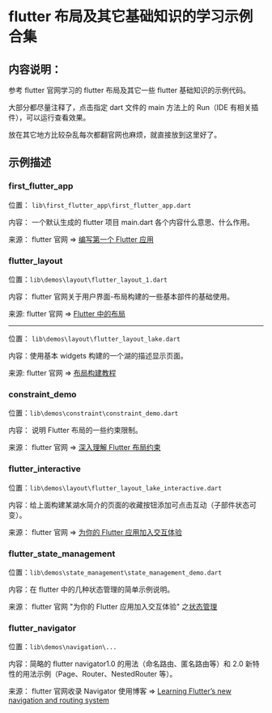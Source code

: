 # flutter 布局及其它基础知识的学习示例合集

## 内容说明：

参考 flutter 官网学习的 flutter 布局及其它一些 flutter 基础知识的示例代码。

大部分都尽量注释了，点击指定 dart 文件的 main 方法上的 Run（IDE 有相关插件），可以运行查看效果。

放在其它地方比较杂乱每次都翻官网也麻烦，就直接放到这里好了。

## 示例描述

### first_flutter_app

位置： `lib\first_flutter_app\first_flutter_app.dart`

内容： 一个默认生成的 flutter 项目 main.dart 各个内容什么意思、什么作用。

来源： flutter 官网 => [编写第一个 Flutter 应用](https://flutter.cn/docs/get-started/codelab)

### flutter_layout

位置：`lib\demos\layout\flutter_layout_1.dart`

内容： flutter 官网关于用户界面-布局构建的一些基本部件的基础使用。

来源: flutter 官网 => [Flutter 中的布局](https://flutter.cn/docs/development/ui/layout)

---

位置： `lib\demos\layout\flutter_layout_lake.dart`

内容：使用基本 widgets 构建的一个湖的描述显示页面。

来源: flutter 官网 => [布局构建教程](https://flutter.cn/docs/development/ui/layout/tutorial)

### constraint_demo

位置：`lib\demos\constraint\constraint_demo.dart`

内容： 说明 Flutter 布局的一些约束限制。

来源： flutter 官网 => [深入理解 Flutter 布局约束](https://flutter.cn/docs/development/ui/layout/constraints)

### flutter_interactive

位置：`lib\demos\layout\flutter_layout_lake_interactive.dart`

内容：给上面构建某湖水简介的页面的收藏按钮添加可点击互动（子部件状态可变）。

来源： flutter 官网 => [为你的 Flutter 应用加入交互体验](https://flutter.cn/docs/development/ui/interactive)

### flutter_state_management

位置：`lib\demos\state_management\state_management_demo.dart`

内容：在 flutter 中的几种状态管理的简单示例说明。

来源： flutter 官网 "为你的 Flutter 应用加入交互体验" 之[状态管理](https://flutter.cn/docs/development/ui/interactive#managing-state)

### flutter_navigator

位置：`lib\demos\navigation\...`

内容：简略的 flutter navigator1.0 的用法（命名路由、匿名路由等）和 2.0 新特性的用法示例（Page、Router、NestedRouter 等）。

来源： flutter 官网收录 Navigator 使用博客 => [Learning Flutter’s new navigation and routing system](https://medium.com/flutter/learning-flutters-new-navigation-and-routing-system-7c9068155ade)
